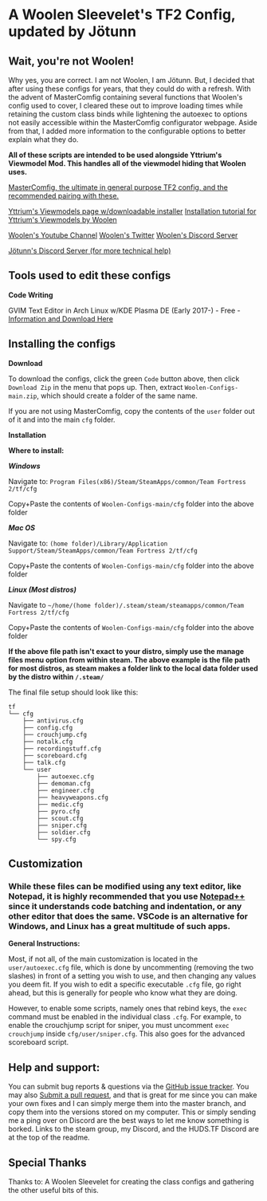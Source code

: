 A Woolen Sleevelet's TF2 Config, updated by Jötunn
======

Wait, you're not Woolen!
-------
Why yes, you are correct. I am not Woolen, I am Jötunn. But, I decided that after using these configs for years, that they could do with a refresh. With the advent of MasterComfig containing several functions that Woolen's config used to cover, I cleared these out to improve loading times while retaining the custom class binds while lightening the autoexec to options not easily accessible within the MasterComfig configurator webpage. Aside from that, I added more information to the configurable options to better explain what they do.

**All of these scripts are intended to be used alongside Yttrium's Viewmodel Mod. This handles all of the viewmodel hiding that Woolen uses.**

[MasterComfig, the ultimate in general purpose TF2 config, and the recommended pairing with these.](https://mastercomfig.com/ "MasterComfig")

[Yttrium's Viewmodels page w/downloadable installer](https://www.teamfortress.tv/34834/yttriums-competitive-viewmodels "Yttrium's Competitive Viewmodels")
[Installation tutorial for Yttrium's Viewmodels by Woolen](https://www.youtube.com/watch?v=4phrSBGD1qA "# Yttrium's Competitive Viewmodels in 60 Seconds")

[Woolen's Youtube Channel](www.youtube.com/user/TheBoy7477 "Woolen's Youtube link")
[Woolen's Twitter](www.twitter.com/WoolenSleevelet "Woolen's Twitter link")
[Woolen's Discord Server](www.discord.gg/8FNrdFR "Woolen's Discord server link")

[Jötunn's Discord Server (for more technical help)](https://discord.gg/NhnSysw "Jötunn's Discord server link")


Tools used to edit these configs
-------
**Code Writing**

GVIM Text Editor in Arch Linux w/KDE Plasma DE (Early 2017-) - Free - [Information and Download Here](https://www.vim.org/)

Installing the configs
-------

**Download**

To download the configs, click the green `Code` button above, then click `Download Zip` in the menu that pops up. Then, extract `Woolen-Configs-main.zip`, which should create a folder of the same name.

If you are not using MasterComfig, copy the contents of the `user` folder out of it and into the main `cfg` folder.

**Installation**

**Where to install:**

***Windows***

Navigate to:
`Program Files(x86)/Steam/SteamApps/common/Team Fortress 2/tf/cfg`

Copy+Paste the contents of `Woolen-Configs-main/cfg` folder into the above folder

***Mac OS***

Navigate to:
`(home folder)/Library/Application Support/Steam/SteamApps/common/Team Fortress 2/tf/cfg`

Copy+Paste the contents of `Woolen-Configs-main/cfg` folder into the above folder

***Linux (Most distros)***

Navigate to
`~/home/(home folder)/.steam/steam/steamapps/common/Team Fortress 2/tf/cfg`

Copy+Paste the contents of `Woolen-Configs-main/cfg` folder into the above folder

**If the above file path isn't exact to your distro, simply use the manage files menu option from within steam. The above example is the file path for most distros, as steam makes a folder link to the local data folder used by the distro within `/.steam/`**

The final file setup should look like this:
```
tf
└── cfg
    ├── antivirus.cfg
    ├── config.cfg
    ├── crouchjump.cfg
    ├── notalk.cfg
    ├── recordingstuff.cfg
    ├── scoreboard.cfg
    ├── talk.cfg
    └── user
        ├── autoexec.cfg
        ├── demoman.cfg
        ├── engineer.cfg
        ├── heavyweapons.cfg
        ├── medic.cfg
        ├── pyro.cfg
        ├── scout.cfg
        ├── sniper.cfg
        ├── soldier.cfg
        └── spy.cfg
```
Customization
-------

### While these files can be modified using any text editor, like Notepad, it is highly recommended that you use [Notepad++](https://notepad-plus-plus.org/) since it understands code batching and indentation, or any other editor that does the same. VSCode is an alternative for Windows, and Linux has a great multitude of such apps.


**General Instructions:**

Most, if not all, of the main customization is located in the `user/autoexec.cfg` file, which is done by uncommenting (removing the two slashes) in front of a setting you wish to use, and then changing any values you deem fit. If you wish to edit a specific executable `.cfg` file, go right ahead, but this is generally for people who know what they are doing.

However, to enable some scripts, namely ones that rebind keys, the `exec` command must be enabled in the individual class `.cfg`. For example, to enable the crouchjump script for sniper, you must uncomment `exec crouchjump` inside `cfg/user/sniper.cfg`. This also goes for the advanced scoreboard script.

Help and support:
-------

You can submit bug reports & questions via the [GitHub issue tracker](https://github.com/Jotunn/Woolen-Configs/issues).
You may also [Submit a pull request](https://github.com/Jotunn/Woolen-Configs/pulls), and that is great for me since you can make your own fixes and I can simply merge them into the master branch, and copy them into the versions stored on my computer.
This or simply sending me a ping over on Discord are the best ways to let me know something is borked. Links to the steam group, my Discord, and the HUDS.TF Discord are at the top of the readme.


Special Thanks
-------

Thanks to: A Woolen Sleevelet for creating the class configs and gathering the other useful bits of this.

